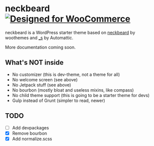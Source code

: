 # neckbeard [![Designed for WooCommerce](http://img.shields.io/badge/Designed%20for-WooCommerce-a46497.svg)](http://woothemes.com/woocommerce/)

neckbeard is a WordPress starter theme based on [neckbeard](https://github.com/woothemes/neckbeard) by woothemes and [_s](https://github.com/automattic/_s) by Automattic.

More documentation coming soon.

## What's NOT inside

- No customizer (this is dev-theme, not a theme for all)
- No welcome screen (see above)
- No Jetpack stuff (see above)
- No bourbon (mostly bloat and useless mixins, like compass)
- No child theme support (this is going to be a starter theme for devs)
- Gulp instead of Grunt (simpler to read, newer)

## TODO

- [ ] Add devpackages
- [x] Remove bourbon
- [x] Add normalize.scss
